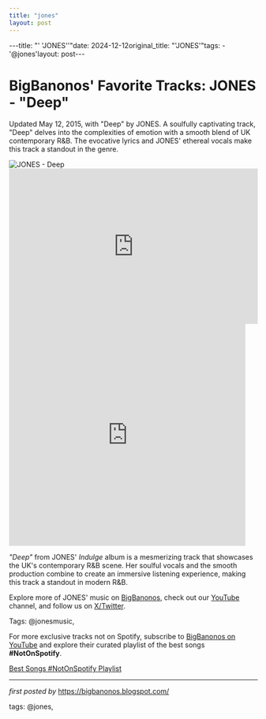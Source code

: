 ```yaml
---
title: "jones"
layout: post
---
```

---title: "' 'JONES''"date: 2024-12-12original_title: "'JONES'"tags:  - '@jones'layout: post---<!-- Post Title --><h1 >BigBanonos' Favorite Tracks: JONES - "Deep"</h1> <!-- Introductory Text --><p >Updated May 12, 2015, with "Deep" by JONES. A soulfully captivating track, "Deep" delves into the complexities of emotion with a smooth blend of UK contemporary R&B. The evocative lyrics and JONES' ethereal vocals make this track a standout in the genre.</p> <!-- Featured Image --><div > <img src="https://f4.bcbits.com/img/0003790999_25.jpg" alt="JONES - Deep" /></div> <!-- YouTube Video Embed --><div > <iframe width="100%" height="315" src="https://www.youtube.com/embed/COMe6V6l8HE" title="JONES - Deep" frameborder="0" allow="accelerometer; autoplay; clipboard-write; encrypted-media; gyroscope; picture-in-picture; web-share" referrerpolicy="strict-origin-when-cross-origin" allowfullscreen></iframe> <br /> <iframe width="95%%" height="450" scrolling="no" frameborder="no" src="https://w.soundcloud.com/player/?url=https%3A//api.soundcloud.com/tracks/218173758&auto_play=false&hide_related=false&show_comments=true&show_user=true&show_reposts=false&visual=true"></iframe><br /></div> <!-- Song Information --><div > <p><em>"Deep"</em> from JONES' *Indulge* album is a mesmerizing track that showcases the UK's contemporary R&B scene. Her soulful vocals and the smooth production combine to create an immersive listening experience, making this track a standout in modern R&B.</p></div> <!-- Footer Links --><div > <p>Explore more of JONES' music on <a href="https://bigbanonos.blogspot.com/" target="_blank">BigBanonos</a>, check out our <a href="https://www.youtube.com/@BigBanonos" target="_blank">YouTube</a> channel, and follow us on <a href="https://x.com/bigbanonos" target="_blank">X/Twitter</a>.</p></div> <!-- Tags --><p >Tags: @jonesmusic,</p><!--Subscribe and Playlist Links--><div>    <p>For more exclusive tracks not on Spotify, subscribe to <a href="https://www.youtube.com/@BigBanonos" target="_blank">BigBanonos on YouTube</a> and explore their curated playlist of the best songs <strong>#NotOnSpotify</strong>.</p>    <p><a href="https://www.youtube.com/playlist?list=PLtuNtuTatqI0kFahUCbtbfenC_ET5O_tr" target="_blank">Best Songs #NotOnSpotify Playlist<br /></a></p></div><hr /><p><em>first posted by</em> <a href="https://bigbanonos.blogspot.com/" rel="noopener" target="_new">https://bigbanonos.blogspot.com/</a></p><p>tags: @jones,</p>